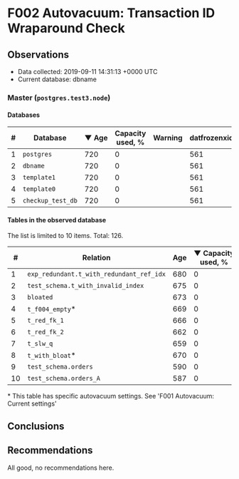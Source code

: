 # F002 Autovacuum: Transaction ID Wraparound Check #

## Observations ##
- Data collected: 2019-09-11 14:31:13 +0000 UTC
- Current database: dbname




### Master (`postgres.test3.node`) ###


#### Databases ####


| \# | Database | &#9660;&nbsp;Age | Capacity used, % | Warning | datfrozenxid |
|--|--------|-----|------------------|---------|--------------|
| 1 |`postgres`|720 |0 |  |561 |
| 2 |`dbname`|720 |0 |  |561 |
| 3 |`template1`|720 |0 |  |561 |
| 4 |`template0`|720 |0 |  |561 |
| 5 |`checkup_test_db`|720 |0 |  |561 |


#### Tables in the observed database ####
The list is limited to 10 items. Total: 126.

| \# | Relation | Age | &#9660;&nbsp;Capacity used, % | Warning |rel_relfrozenxid | toast_relfrozenxid |
|---|-------|-----|------------------|---------|-----------------|--------------------|
| 1 |`exp_redundant.t_with_redundant_ref_idx` |680 |0 |  |601 |0 |
| 2 |`test_schema.t_with_invalid_index` |675 |0 |  |606 |0 |
| 3 |`bloated` |673 |0 |  |608 |0 |
| 4 |`t_f004_empty`\* |669 |0 |  |612 |0 |
| 5 |`t_red_fk_1` |666 |0 |  |615 |0 |
| 6 |`t_red_fk_2` |662 |0 |  |619 |0 |
| 7 |`t_slw_q` |659 |0 |  |622 |0 |
| 8 |`t_with_bloat`\* |670 |0 |  |611 |0 |
| 9 |`test_schema.orders` |590 |0 |  |691 |0 |
| 10 |`test_schema.orders_A` |587 |0 |  |694 |0 |


\* This table has specific autovacuum settings. See 'F001 Autovacuum: Current settings'


## Conclusions ##
 


## Recommendations ##
  All good, no recommendations here.
 

